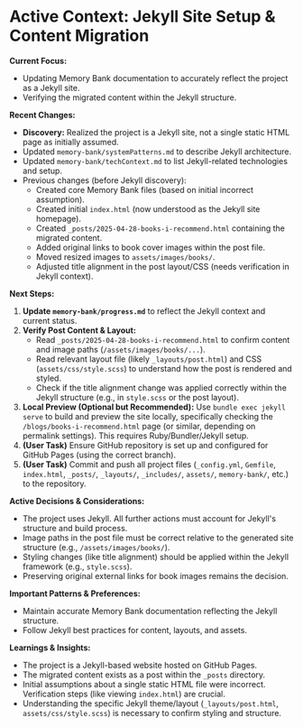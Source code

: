 # Active Context: Jekyll Site Setup & Content Migration

**Current Focus:**
- Updating Memory Bank documentation to accurately reflect the project as a Jekyll site.
- Verifying the migrated content within the Jekyll structure.

**Recent Changes:**
- **Discovery:** Realized the project is a Jekyll site, not a single static HTML page as initially assumed.
- Updated `memory-bank/systemPatterns.md` to describe Jekyll architecture.
- Updated `memory-bank/techContext.md` to list Jekyll-related technologies and setup.
- Previous changes (before Jekyll discovery):
    - Created core Memory Bank files (based on initial incorrect assumption).
    - Created initial `index.html` (now understood as the Jekyll site homepage).
    - Created `_posts/2025-04-28-books-i-recommend.html` containing the migrated content.
    - Added original links to book cover images within the post file.
    - Moved resized images to `assets/images/books/`.
    - Adjusted title alignment in the post layout/CSS (needs verification in Jekyll context).

**Next Steps:**
1.  **Update `memory-bank/progress.md`** to reflect the Jekyll context and current status.
2.  **Verify Post Content & Layout:**
    - Read `_posts/2025-04-28-books-i-recommend.html` to confirm content and image paths (`/assets/images/books/...`).
    - Read relevant layout file (likely `_layouts/post.html`) and CSS (`assets/css/style.scss`) to understand how the post is rendered and styled.
    - Check if the title alignment change was applied correctly within the Jekyll structure (e.g., in `style.scss` or the post layout).
3.  **Local Preview (Optional but Recommended):** Use `bundle exec jekyll serve` to build and preview the site locally, specifically checking the `/blogs/books-i-recommend.html` page (or similar, depending on permalink settings). This requires Ruby/Bundler/Jekyll setup.
4.  **(User Task)** Ensure GitHub repository is set up and configured for GitHub Pages (using the correct branch).
5.  **(User Task)** Commit and push all project files (`_config.yml`, `Gemfile`, `index.html`, `_posts/`, `_layouts/`, `_includes/`, `assets/`, `memory-bank/`, etc.) to the repository.

**Active Decisions & Considerations:**
- The project uses Jekyll. All further actions must account for Jekyll's structure and build process.
- Image paths in the post file must be correct relative to the generated site structure (e.g., `/assets/images/books/`).
- Styling changes (like title alignment) should be applied within the Jekyll framework (e.g., `style.scss`).
- Preserving original external links for book images remains the decision.

**Important Patterns & Preferences:**
- Maintain accurate Memory Bank documentation reflecting the Jekyll structure.
- Follow Jekyll best practices for content, layouts, and assets.

**Learnings & Insights:**
- The project is a Jekyll-based website hosted on GitHub Pages.
- The migrated content exists as a post within the `_posts` directory.
- Initial assumptions about a single static HTML file were incorrect. Verification steps (like viewing `index.html`) are crucial.
- Understanding the specific Jekyll theme/layout (`_layouts/post.html`, `assets/css/style.scss`) is necessary to confirm styling and structure.
